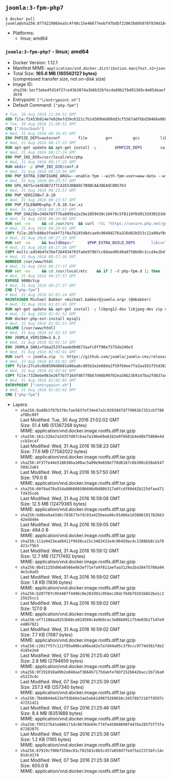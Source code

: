## `joomla:3-fpm-php7`

```console
$ docker pull joomla@sha256:877d22986bea5c4f48c15e46677eebf47bdbf22063b895078f830d184f380f57
```

-	Platforms:
	-	linux; amd64

### `joomla:3-fpm-php7` - linux; amd64

-	Docker Version: 1.12.1
-	Manifest MIME: `application/vnd.docker.distribution.manifest.v2+json`
-	Total Size: **165.6 MB (165562127 bytes)**  
	(compressed transfer size, not on-disk size)
-	Image ID: `sha256:1ecf3ebedfd14f27ce43b3874a3b6b32bfecde89b2fbd91369c4e05deaef3bf0`
-	Entrypoint: `["\/entrypoint.sh"]`
-	Default Command: `["php-fpm"]`

```dockerfile
# Tue, 30 Aug 2016 21:00:51 GMT
ADD file:f2453b914e7e026efd39c6321c7b14509b6d09dd3cf5567a8f6bd38466e06954 in / 
# Tue, 30 Aug 2016 21:00:52 GMT
CMD ["/bin/bash"]
# Wed, 31 Aug 2016 00:16:45 GMT
ENV PHPIZE_DEPS=autoconf 		file 		g++ 		gcc 		libc-dev 		make 		pkg-config 		re2c
# Wed, 31 Aug 2016 00:17:23 GMT
RUN apt-get update && apt-get install -y 		$PHPIZE_DEPS 		ca-certificates 		curl 		libedit2 		libsqlite3-0 		libxml2 		xz-utils 	--no-install-recommends && rm -r /var/lib/apt/lists/*
# Wed, 31 Aug 2016 00:17:24 GMT
ENV PHP_INI_DIR=/usr/local/etc/php
# Wed, 31 Aug 2016 00:17:25 GMT
RUN mkdir -p $PHP_INI_DIR/conf.d
# Wed, 31 Aug 2016 00:23:56 GMT
ENV PHP_EXTRA_CONFIGURE_ARGS=--enable-fpm --with-fpm-user=www-data --with-fpm-group=www-data
# Wed, 31 Aug 2016 00:23:57 GMT
ENV GPG_KEYS=1A4E8B7277C42E53DBA9C7B9BCAA30EA9C0D5763
# Wed, 31 Aug 2016 00:23:57 GMT
ENV PHP_VERSION=7.0.10
# Wed, 31 Aug 2016 00:23:57 GMT
ENV PHP_FILENAME=php-7.0.10.tar.xz
# Wed, 31 Aug 2016 00:23:57 GMT
ENV PHP_SHA256=348476ff7ba8d95a1e28e1059430c10470c5f8110f6d9133d30153dda4cdf56a
# Wed, 31 Aug 2016 00:24:00 GMT
RUN set -xe 	&& cd /usr/src 	&& curl -fSL "https://secure.php.net/get/$PHP_FILENAME/from/this/mirror" -o php.tar.xz 	&& echo "$PHP_SHA256 *php.tar.xz" | sha256sum -c - 	&& curl -fSL "https://secure.php.net/get/$PHP_FILENAME.asc/from/this/mirror" -o php.tar.xz.asc 	&& export GNUPGHOME="$(mktemp -d)" 	&& for key in $GPG_KEYS; do 		gpg --keyserver ha.pool.sks-keyservers.net --recv-keys "$key"; 	done 	&& gpg --batch --verify php.tar.xz.asc php.tar.xz 	&& rm -r "$GNUPGHOME"
# Wed, 31 Aug 2016 00:24:01 GMT
COPY file:207c686e3fed4f71f8a7b245d8dcae9c9048d276a326d82b553c12a90af0c0ca in /usr/local/bin/ 
# Wed, 31 Aug 2016 00:27:35 GMT
RUN set -xe 	&& buildDeps=" 		$PHP_EXTRA_BUILD_DEPS 		libcurl4-openssl-dev 		libedit-dev 		libsqlite3-dev 		libssl-dev 		libxml2-dev 	" 	&& apt-get update && apt-get install -y $buildDeps --no-install-recommends && rm -rf /var/lib/apt/lists/* 		&& docker-php-source extract 	&& cd /usr/src/php 	&& ./configure 		--with-config-file-path="$PHP_INI_DIR" 		--with-config-file-scan-dir="$PHP_INI_DIR/conf.d" 				--disable-cgi 				--enable-ftp 		--enable-mbstring 		--enable-mysqlnd 				--with-curl 		--with-libedit 		--with-openssl 		--with-zlib 				$PHP_EXTRA_CONFIGURE_ARGS 	&& make -j"$(nproc)" 	&& make install 	&& { find /usr/local/bin /usr/local/sbin -type f -executable -exec strip --strip-all '{}' + || true; } 	&& make clean 	&& docker-php-source delete 		&& apt-get purge -y --auto-remove -o APT::AutoRemove::RecommendsImportant=false $buildDeps
# Wed, 31 Aug 2016 00:27:36 GMT
COPY multi:ed54b4fe7bef284934703fa6e979b7cc0daed0549a07586d0c1ccd4e2b41884a in /usr/local/bin/ 
# Wed, 31 Aug 2016 00:27:36 GMT
WORKDIR /var/www/html
# Wed, 31 Aug 2016 00:27:37 GMT
RUN set -ex 	&& cd /usr/local/etc 	&& if [ -d php-fpm.d ]; then 		sed 's!=NONE/!=!g' php-fpm.conf.default | tee php-fpm.conf > /dev/null; 		cp php-fpm.d/www.conf.default php-fpm.d/www.conf; 	else 		mkdir php-fpm.d; 		cp php-fpm.conf.default php-fpm.d/www.conf; 		{ 			echo '[global]'; 			echo 'include=etc/php-fpm.d/*.conf'; 		} | tee php-fpm.conf; 	fi 	&& { 		echo '[global]'; 		echo 'error_log = /proc/self/fd/2'; 		echo; 		echo '[www]'; 		echo '; if we send this to /proc/self/fd/1, it never appears'; 		echo 'access.log = /proc/self/fd/2'; 		echo; 		echo 'clear_env = no'; 		echo; 		echo '; Ensure worker stdout and stderr are sent to the main error log.'; 		echo 'catch_workers_output = yes'; 	} | tee php-fpm.d/docker.conf 	&& { 		echo '[global]'; 		echo 'daemonize = no'; 		echo; 		echo '[www]'; 		echo 'listen = [::]:9000'; 	} | tee php-fpm.d/zz-docker.conf
# Wed, 31 Aug 2016 00:27:37 GMT
EXPOSE 9000/tcp
# Wed, 31 Aug 2016 00:27:37 GMT
CMD ["php-fpm"]
# Wed, 31 Aug 2016 02:01:24 GMT
MAINTAINER Michael Babker <michael.babker@joomla.org> (@mbabker)
# Wed, 31 Aug 2016 02:01:45 GMT
RUN apt-get update && apt-get install -y libpng12-dev libjpeg-dev zip unzip && rm -rf /var/lib/apt/lists/* 	&& docker-php-ext-configure gd --with-png-dir=/usr --with-jpeg-dir=/usr 	&& docker-php-ext-install gd
# Wed, 31 Aug 2016 02:01:52 GMT
RUN docker-php-ext-install mysqli
# Wed, 31 Aug 2016 02:01:53 GMT
VOLUME [/var/www/html]
# Wed, 31 Aug 2016 02:01:53 GMT
ENV JOOMLA_VERSION=3.6.2
# Wed, 31 Aug 2016 02:01:53 GMT
ENV JOOMLA_SHA1=fdaa25337aaabd0d673aafc0ff90e7375de2d6e3
# Wed, 31 Aug 2016 02:02:01 GMT
RUN curl -o joomla.zip -SL https://github.com/joomla/joomla-cms/releases/download/${JOOMLA_VERSION}/Joomla_${JOOMLA_VERSION}-Stable-Full_Package.zip 	&& echo "$JOOMLA_SHA1 *joomla.zip" | sha1sum -c - 	&& mkdir /usr/src/joomla 	&& unzip joomla.zip -d /usr/src/joomla 	&& rm joomla.zip 	&& chown -R www-data:www-data /usr/src/joomla
# Wed, 31 Aug 2016 02:02:02 GMT
COPY file:27ca5c0b8509d6681e80aa6cd05b2e2e68da2f59fb0ee7fa2aa581f55d362b6d in /entrypoint.sh 
# Wed, 31 Aug 2016 02:02:02 GMT
COPY file:7328ebe063e26f7b7716dfd8778bb7d46b90702ea38b23b9147ba2fd837ac2c1 in /makedb.php 
# Wed, 31 Aug 2016 02:02:02 GMT
ENTRYPOINT ["/entrypoint.sh"]
# Wed, 31 Aug 2016 02:02:02 GMT
CMD ["php-fpm"]
```

-	Layers:
	-	`sha256:8ad8b3f87b378cfae583fef34e47a3c9203847d779961b7351cbf786af0bc09f`  
		Last Modified: Tue, 30 Aug 2016 21:02:02 GMT  
		Size: 51.4 MB (51367268 bytes)  
		MIME: application/vnd.docker.image.rootfs.diff.tar.gzip
	-	`sha256:161c326a7a2d357d87c6aa7a196e69a61b2e0f6b91b4ed6bf5868e4dccb2ecaf`  
		Last Modified: Wed, 31 Aug 2016 16:58:23 GMT  
		Size: 77.6 MB (77582022 bytes)  
		MIME: application/vnd.docker.image.rootfs.diff.tar.gzip
	-	`sha256:4f37fe44e518036ba100ac5a09e9e658e778d6167c6b308c630ab54750dc2a61`  
		Last Modified: Wed, 31 Aug 2016 16:57:50 GMT  
		Size: 179.0 B  
		MIME: application/vnd.docker.image.rootfs.diff.tar.gzip
	-	`sha256:60f9ad70a554a806068586686d9d886317a0fcdf89d42b225dfae471fd435ceb`  
		Last Modified: Wed, 31 Aug 2016 16:59:08 GMT  
		Size: 12.5 MB (12479365 bytes)  
		MIME: application/vnd.docker.image.rootfs.diff.tar.gzip
	-	`sha256:bd8ea9a43d6c783677e7dc03a425beea96c01466a1d308619178266342edd48e`  
		Last Modified: Wed, 31 Aug 2016 16:59:05 GMT  
		Size: 494.0 B  
		MIME: application/vnd.docker.image.rootfs.diff.tar.gzip
	-	`sha256:111e9423ead8411f9938ca15c3483432e4c96459ac4c1388bb8c1a70421cf5b3`  
		Last Modified: Wed, 31 Aug 2016 16:59:12 GMT  
		Size: 12.7 MB (12717492 bytes)  
		MIME: application/vnd.docker.image.rootfs.diff.tar.gzip
	-	`sha256:0bd11255d66a8566e663ef71efa9f811aefaa3129a1ba38475786a944e3c0ad5`  
		Last Modified: Wed, 31 Aug 2016 16:59:02 GMT  
		Size: 1.8 KB (1836 bytes)  
		MIME: application/vnd.docker.image.rootfs.diff.tar.gzip
	-	`sha256:b207707c954487f4496c0e283d91c95bec20dcf64b79191b6b2be1c225b25cc1`  
		Last Modified: Wed, 31 Aug 2016 16:59:02 GMT  
		Size: 127.0 B  
		MIME: application/vnd.docker.image.rootfs.diff.tar.gzip
	-	`sha256:ef71188aa9253b68ce02d569c4a9b9cec3e86b091175de03b1f14fe9e48b7821`  
		Last Modified: Wed, 31 Aug 2016 16:59:02 GMT  
		Size: 7.7 KB (7687 bytes)  
		MIME: application/vnd.docker.image.rootfs.diff.tar.gzip
	-	`sha256:c2017f57c111f05a00bca96ea82e7a7d44a05c379ccc9774d361fde24185e2e8`  
		Last Modified: Wed, 07 Sep 2016 21:25:40 GMT  
		Size: 2.8 MB (2794659 bytes)  
		MIME: application/vnd.docker.image.rootfs.diff.tar.gzip
	-	`sha256:9f291018a69b2e848aaf3664b7175dabfe76bf152b642bacc2b716a0e5233c4c`  
		Last Modified: Wed, 07 Sep 2016 21:25:39 GMT  
		Size: 257.3 KB (257340 bytes)  
		MIME: application/vnd.docker.image.rootfs.diff.tar.gzip
	-	`sha256:7bb8844e623ef93b66e3ae5ab61d9075269016c34578b72167fd597c47251d21`  
		Last Modified: Wed, 07 Sep 2016 21:25:46 GMT  
		Size: 8.4 MB (8351888 bytes)  
		MIME: application/vnd.docker.image.rootfs.diff.tar.gzip
	-	`sha256:f95527b41e806171dc9679de69cf74fe45868090f4435e285f5ff3fa67202075`  
		Last Modified: Wed, 07 Sep 2016 21:25:38 GMT  
		Size: 1.2 KB (1165 bytes)  
		MIME: application/vnd.docker.image.rootfs.diff.tar.gzip
	-	`sha256:67919cf90bf558ec01cf82583c8b5cd57a850d7fedf5e22371bfc14c01dcd174`  
		Last Modified: Wed, 07 Sep 2016 21:25:38 GMT  
		Size: 605.0 B  
		MIME: application/vnd.docker.image.rootfs.diff.tar.gzip
